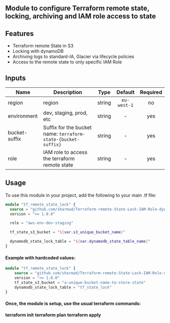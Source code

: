 ## Module to configure Terraform remote state, locking, archiving and IAM role access to state

## Features
* Terraform remote State in S3
* Locking with dynamoDB
* Archiving logs to standard-IA, Glacier via lifecycle policies
* Access to the remote state to only specific IAM Role


## Inputs
| Name | Description | Type | Default | Required |
|------|-------------|:----:|:-----:|:-----:|
| region | region | string | `eu-west-1` | no |
| environment | dev, staging, prod, etc | string | - | yes |
| bucket-suffix | Suffix for the bucket name: `terraform-state-{bucket-suffix}` | string | - | yes |
| role | IAM role to access the terraform remote state | string | - | yes |

## Usage

To use this module in your project, add the following to your main .tf file:

```terraform
module "tf_remote_state_lock" {
  source = "github.com/sharmad/Terraform-remote-State-Lock-IAM-Role-dynamoDB-S3-Glacier"
  version = ">= 1.0.0"

  role = "aws-env-dev-staging"

  tf_state_s3_bucket = "${var.s3_unique_bucket_name}"  

  dynamodb_state_lock_table = "${var.dynamodb_state_table_name}"
}
```

#### Example with hardcoded values:

```terraform
module "tf_remote_state_lock" {
	source = "github.com/sharmad/Terraform-remote-State-Lock-IAM-Role-dynamoDB-S3-Glacier"
	version = ">= 1.0.0"  
	tf_state_s3_bucket = "a-unique-bucket-name-to-store-state"
	dynamodb_state_lock_table = "tf_state_lock"
}
```

#### Once, the module is setup, use the usual terraform commands:

**terraform init**
**terraform plan**
**terraform apply**

